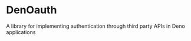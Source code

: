 # DenOauth
A library for implementing authentication through third party APIs in Deno applications 

